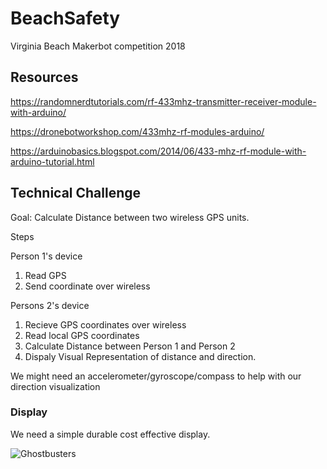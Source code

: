 # BeachSafety
Virginia Beach Makerbot competition  2018

## Resources

https://randomnerdtutorials.com/rf-433mhz-transmitter-receiver-module-with-arduino/

https://dronebotworkshop.com/433mhz-rf-modules-arduino/

https://arduinobasics.blogspot.com/2014/06/433-mhz-rf-module-with-arduino-tutorial.html


## Technical Challenge

Goal: Calculate Distance between two wireless GPS units.

Steps

Person 1's device

1. Read GPS
2. Send coordinate over wireless

Persons 2's device

1. Recieve GPS coordinates over wireless
2. Read local GPS coordinates
3. Calculate Distance between Person 1 and Person 2
4. Dispaly Visual Representation of distance and direction.

We might need an accelerometer/gyroscope/compass to help with our direction visualization


### Display 

We need a simple durable cost effective display. 

![Ghostbusters](https://github.com/EricRohlfs/BeachSafety/master/Ghostbusters2.jpg)






